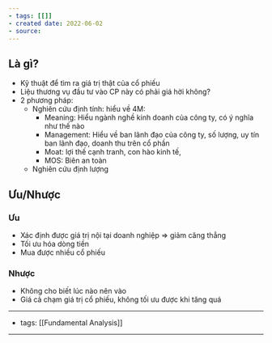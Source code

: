 ```yaml
---
- tags: [[]]
- created date: 2022-06-02
- source: 
---
```


## Là gì?

-   Kỹ thuật để tìm ra giá trị thật của cổ phiếu
-   Liệu thương vụ đầu tư vào CP này có phải giá hời không?
-   2 phương pháp:
    -   Nghiên cứu định tính: hiểu về 4M:
        -   Meaning: Hiểu ngành nghề kinh doanh của công ty, có ý nghĩa như thế nào
        -   Management: Hiểu về ban lãnh đạo của công ty, số lượng, uy tín ban lãnh đạo, doanh thu trên cổ phần
        -   Moat: lợi thế cạnh tranh, con hào kinh tế,
        -   MOS: Biên an toàn
    -   Nghiên cứu định lượng

## Ưu/Nhược

### Ưu

-   Xác định được giá trị nội tại doanh nghiệp ⇒ giảm căng thẳng
-   Tối ưu hóa dòng tiền
-   Mua được nhiều cổ phiếu

### Nhược

-   Không cho biết lúc nào nên vào
-   Giá cả chạm giá trị cổ phiếu, không tối ưu được khi tăng quá

---
- tags: [[Fundamental Analysis]]
---